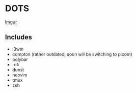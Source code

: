 # DOTS
[Imgur](https://imgur.com/dpfCsT4)

## Includes
* i3wm
* compton (rather outdated, soon will be switching to picom)
* polybar
* rofi
* dunst
* neovim
* tmux
* zsh
